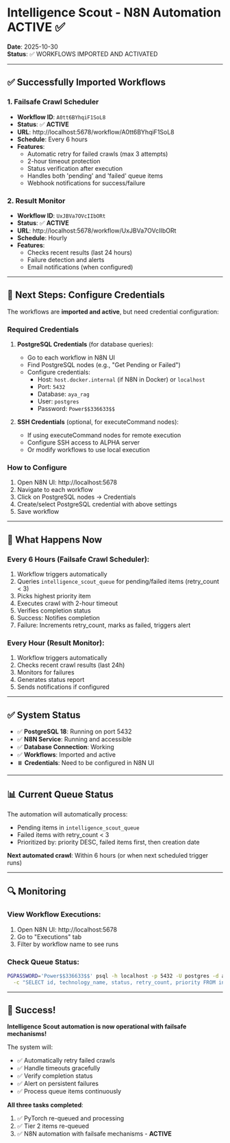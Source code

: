 # Intelligence Scout - N8N Automation ACTIVE ✅

**Date**: 2025-10-30  
**Status**: ✅ WORKFLOWS IMPORTED AND ACTIVATED

---

## ✅ Successfully Imported Workflows

### 1. Failsafe Crawl Scheduler
- **Workflow ID**: `A0tt6BYhqiF1SoL8`
- **Status**: ✅ **ACTIVE**
- **URL**: http://localhost:5678/workflow/A0tt6BYhqiF1SoL8
- **Schedule**: Every 6 hours
- **Features**:
  - Automatic retry for failed crawls (max 3 attempts)
  - 2-hour timeout protection
  - Status verification after execution
  - Handles both 'pending' and 'failed' queue items
  - Webhook notifications for success/failure

### 2. Result Monitor
- **Workflow ID**: `UxJBVa7OVcIIbORt`
- **Status**: ✅ **ACTIVE**
- **URL**: http://localhost:5678/workflow/UxJBVa7OVcIIbORt
- **Schedule**: Hourly
- **Features**:
  - Checks recent results (last 24 hours)
  - Failure detection and alerts
  - Email notifications (when configured)

---

## 🔧 Next Steps: Configure Credentials

The workflows are **imported and active**, but need credential configuration:

### Required Credentials

1. **PostgreSQL Credentials** (for database queries):
   - Go to each workflow in N8N UI
   - Find PostgreSQL nodes (e.g., "Get Pending or Failed")
   - Configure credentials:
     - Host: `host.docker.internal` (if N8N in Docker) or `localhost`
     - Port: `5432`
     - Database: `aya_rag`
     - User: `postgres`
     - Password: `Power$$336633$$`

2. **SSH Credentials** (optional, for executeCommand nodes):
   - If using executeCommand nodes for remote execution
   - Configure SSH access to ALPHA server
   - Or modify workflows to use local execution

### How to Configure

1. Open N8N UI: http://localhost:5678
2. Navigate to each workflow
3. Click on PostgreSQL nodes → Credentials
4. Create/select PostgreSQL credential with above settings
5. Save workflow

---

## 🎯 What Happens Now

### Every 6 Hours (Failsafe Crawl Scheduler):
1. Workflow triggers automatically
2. Queries `intelligence_scout_queue` for pending/failed items (retry_count < 3)
3. Picks highest priority item
4. Executes crawl with 2-hour timeout
5. Verifies completion status
6. Success: Notifies completion
7. Failure: Increments retry_count, marks as failed, triggers alert

### Every Hour (Result Monitor):
1. Workflow triggers automatically
2. Checks recent crawl results (last 24h)
3. Monitors for failures
4. Generates status report
5. Sends notifications if configured

---

## ✅ System Status

- ✅ **PostgreSQL 18**: Running on port 5432
- ✅ **N8N Service**: Running and accessible
- ✅ **Database Connection**: Working
- ✅ **Workflows**: Imported and active
- ⏸️ **Credentials**: Need to be configured in N8N UI

---

## 📊 Current Queue Status

The automation will automatically process:
- Pending items in `intelligence_scout_queue`
- Failed items with retry_count < 3
- Prioritized by: priority DESC, failed items first, then creation date

**Next automated crawl**: Within 6 hours (or when next scheduled trigger runs)

---

## 🔍 Monitoring

### View Workflow Executions:
1. Open N8N UI: http://localhost:5678
2. Go to "Executions" tab
3. Filter by workflow name to see runs

### Check Queue Status:
```bash
PGPASSWORD='Power$$336633$$' psql -h localhost -p 5432 -U postgres -d aya_rag \
  -c "SELECT id, technology_name, status, retry_count, priority FROM intelligence_scout_queue WHERE status IN ('pending', 'failed') ORDER BY priority DESC, retry_count ASC;"
```

---

## 🎉 Success!

**Intelligence Scout automation is now operational with failsafe mechanisms!**

The system will:
- ✅ Automatically retry failed crawls
- ✅ Handle timeouts gracefully
- ✅ Verify completion status
- ✅ Alert on persistent failures
- ✅ Process queue items continuously

**All three tasks completed**:
1. ✅ PyTorch re-queued and processing
2. ✅ Tier 2 items re-queued
3. ✅ N8N automation with failsafe mechanisms - **ACTIVE**

